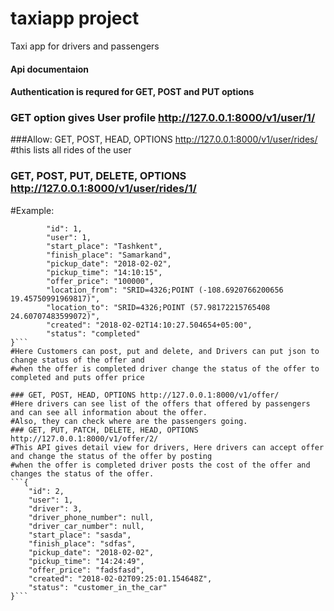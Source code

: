 # taxiapp project
Taxi app for drivers and passengers

#### Api documentaion
#### Authentication is requred for GET, POST and PUT options

### GET option gives User profile http://127.0.0.1:8000/v1/user/1/

###Allow: GET, POST, HEAD, OPTIONS http://127.0.0.1:8000/v1/user/rides/
#this lists all rides of the user

### GET, POST, PUT, DELETE, OPTIONS http://127.0.0.1:8000/v1/user/rides/1/
#Example:

```{
        "id": 1,
        "user": 1,
        "start_place": "Tashkent",
        "finish_place": "Samarkand",
        "pickup_date": "2018-02-02",
        "pickup_time": "14:10:15",
        "offer_price": "100000",
        "location_from": "SRID=4326;POINT (-108.6920766200656 19.45750991969817)",
        "location_to": "SRID=4326;POINT (57.98172215765408 24.60707483599072)",
        "created": "2018-02-02T14:10:27.504654+05:00",
        "status": "completed"
}```
#Here Customers can post, put and delete, and Drivers can put json to change status of the offer and 
#when the offer is completed driver change the status of the offer to completed and puts offer price

### GET, POST, HEAD, OPTIONS http://127.0.0.1:8000/v1/offer/
#Here drivers can see list of the offers that offered by passengers and can see all information about the offer. 
#Also, they can check where are the passengers going.
### GET, PUT, PATCH, DELETE, HEAD, OPTIONS http://127.0.0.1:8000/v1/offer/2/ 
#This API gives detail view for drivers, Here drivers can accept offer and change the status of the offer by posting
#when the offer is completed driver posts the cost of the offer and changes the status of the offer.
```{
    "id": 2,
    "user": 1,
    "driver": 3,
    "driver_phone_number": null,
    "driver_car_number": null,
    "start_place": "sasda",
    "finish_place": "sdfas",
    "pickup_date": "2018-02-02",
    "pickup_time": "14:24:49",
    "offer_price": "fadsfasd",
    "created": "2018-02-02T09:25:01.154648Z",
    "status": "customer_in_the_car"
}```
